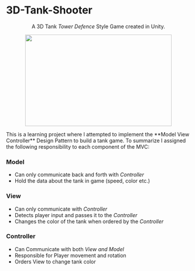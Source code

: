 # 3D-Tank-Shooter
 <p align="center"> A 3D Tank <i>Tower Defence</i> Style Game created in Unity.
 
  <p align="center"><img src="TankDemo.gif" width="400" height="250"/></p>
 This is a learning project where I attempted to implement the **Model View Controller** Design Pattern to build a tank game. 
 To summarize I assigned the following responsibility to each component of the MVC:
 
 ### Model
 * Can only communicate back and forth with *Controller*
 * Hold the data about the tank in game (speed, color etc.)
 
 ### View
 * Can only communicate with *Controller*
 * Detects player input and passes it to the *Controller*
 * Changes the color of the tank when ordered by the *Controller*

### Controller
* Can Communicate with both *View and Model*
* Responsible for Player movement and rotation
* Orders View to change tank color




